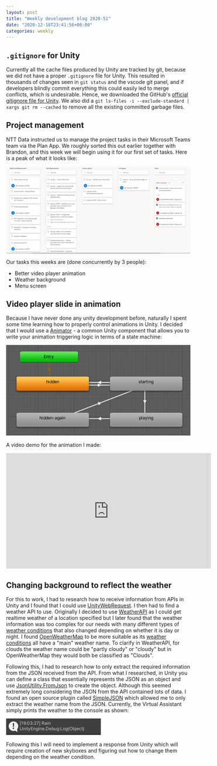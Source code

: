 ```yaml
---
layout: post
title: "Weekly development blog 2020-51"
date: "2020-12-18T23:41:56+00:00"
categories: weekly
---
```


## `.gitignore` for Unity

Currently all the cache files produced by Unity are tracked by git, because we did not have a proper `.gitignore` file for Unity. This resulted in thousands of changes seen in `git status` and the vscode git panel, and if developers blindly commit everything this could easily led to merge conflicts, which is undesirable. Hence, we downloaded the GitHub's [official gitignore file for Unity](https://github.com/github/gitignore/blob/master/Unity.gitignore). We also did a `git ls-files -i --exclude-standard | xargs git rm --cached` to remove all the existing committed garbage files.

## Project management

NTT Data instructed us to manage the project tasks in their Microsoft Teams team via the Plan App. We roughly sorted this out earlier together with Brandon, and this week we will begin using it for our first set of tasks. Here is a peak of what it looks like:

<a href="/assets/images/ms-team-plan-peak.png"><img src="/assets/images/ms-team-plan-peak.png" style="max-width: 100%; display: block; margin: 10px auto;"></a>

Our tasks this weeks are (done concurrently by 3 people):

- Better video player animation
- Weather background
- Menu screen

## Video player slide in animation

Because I have never done any unity development before, naturally I spent some time learning how to properly control animations in Unity. I decided that I would use a [Animator](https://docs.unity3d.com/Manual/class-Animator.html) - a common Unity component that allows you to write your animation triggering logic in terms of a state machine:

<img src="/assets/images/unity-animator-state-machine.png" class="center">

A video demo for the animation I made:

<iframe width="560" height="315" src="https://www.youtube.com/embed/m-lBv1Xaueo" frameborder="0" allow="accelerometer; autoplay; clipboard-write; encrypted-media; gyroscope; picture-in-picture" allowfullscreen></iframe>

## Changing background to reflect the weather

For this to work, I had to research how to receive information from APIs in Unity and I found that I could use [UnityWebRequest](https://docs.unity3d.com/ScriptReference/Networking.UnityWebRequest.html). I then had to find a weather API to use. Originally I decided to use [WeatherAPI](https://www.weatherapi.com/) as I could get realtime weather of a location specified but I later found that the weather information was too complex for our needs with many different types of [weather conditions](https://www.weatherapi.com/docs/weather_conditions.json) that also changed depending on whether it is day or night. I found [OpenWeatherMap](https://openweathermap.org/) to be more suitable as its [weather conditions](https://openweathermap.org/weather-conditions) all have a "main" weather name. To clarify in WeatherAPI, for clouds the weather name could be "partly cloudy" or "cloudy" but in OpenWeatherMap they would both be classified as "Clouds".

Following this, I had to research how to only extract the required information from the JSON received from the API. From what I researched, in Unity you can define a class that essentially represents the JSON as an object and use [JsonUtility.FromJson](https://docs.unity3d.com/ScriptReference/JsonUtility.FromJson.html) to create the object. Although this seemed extremely long considering the JSON from the API contained lots of data. I found an open source plugin called [SimpleJSON](https://github.com/Bunny83/SimpleJSON) which allowed me to only extract the weather name from the JSON. Currently, the Virtual Assistant simply prints the weather to the console as shown:

<img src="/assets/images/weather-console-log.PNG" class="center">

Following this I will need to implement a response from Unity which will require creation of new skyboxes and figuring out how to change them depending on the weather condition.